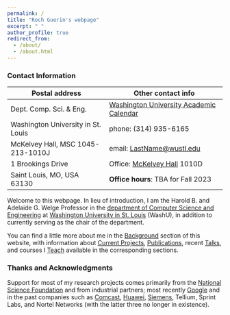 ```yaml
---
permalink: /
title: "Roch Guerin's webpage"
excerpt: " "
author_profile: true
redirect_from: 
  - /about/
  - /about.html
--- 
```


### Contact Information

| Postal address | Other contact info |
|--------|-------|
| Dept. Comp. Sci. & Eng. | [Washington University Academic Calendar](https://engineering.wustl.edu/current-students/student-services/Pages/Academic-Calendar.aspx) |
| Washington University in St. Louis | phone: (314) 935-6165 |   
| McKelvey Hall, MSC 1045-213-1010J | email: LastName@wustl.edu |
| 1 Brookings Drive | Office: [McKelvey Hall](https://engineering.wustl.edu/about/facilities/tour-our-buildings.html#McKelveyTour) 1010D |
| Saint Louis, MO, USA 63130 | **Office hours**: TBA for Fall 2023 <!--Tue./Thur. 8:00-8:45am & 3:00-3:45pm (contact me for a zoom meeting)--> |    

Welcome to this webpage.  In lieu of introduction, I am the Harold B. and Adelaide G. Welge Professor in the [department of Computer Science and Engineering](http://cse.wustl.edu/) at [Washington University in St. Louis](http://www.wustl.edu/) (WashU),
in addition to currently serving as the chair of the department.

You can find a little more about me in the [Background](/background) section of this website, with information about [Current Projects](/portfolio), [Publications](/publications), 
recent [Talks](/talks), and courses I [Teach](/teaching) available in the corresponding sections. 

### Thanks and Acknowledgments

Support for most of my research projects comes primarily from the [National Science Foundation](http://www.nsf.gov/) and from industrial partners;
most recently [Google](https://ai.google/research/outreach/faculty-research-awards/recipients/) and in the past companies such as 
[Comcast](http://www.comcast.com/), [Huawei](http://www.huawei.com/en/), [Siemens](http://www.siemens.com/), Tellium, Sprint Labs, and Nortel Networks (with the latter three no longer in existence).